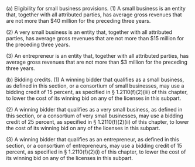 (a) Eligibility for small business provisions. (1) A small business is an entity that, together with all attributed parties, has average gross revenues that are not more than $40 million for the preceding three years.

(2) A very small business is an entity that, together with all attributed parties, has average gross revenues that are not more than $15 million for the preceding three years.

(3) An entrepreneur is an entity that, together with all attributed parties, has average gross revenues that are not more than $3 million for the preceding three years.

(b) Bidding credits. (1) A winning bidder that qualifies as a small business, as defined in this section, or a consortium of small businesses, may use a bidding credit of 15 percent, as specified in § 1.2110(f)(2)(iii) of this chapter, to lower the cost of its winning bid on any of the licenses in this subpart.

(2) A winning bidder that qualifies as a very small business, as defined in this section, or a consortium of very small businesses, may use a bidding credit of 25 percent, as specified in § 1.2110(f)(2)(ii) of this chapter, to lower the cost of its winning bid on any of the licenses in this subpart.

(3) A winning bidder that qualifies as an entrepreneur, as defined in this section, or a consortium of entrepreneurs, may use a bidding credit of 15 percent, as specified in § 1.2110(f)(2)(i) of this chapter, to lower the cost of its winning bid on any of the licenses in this subpart.

